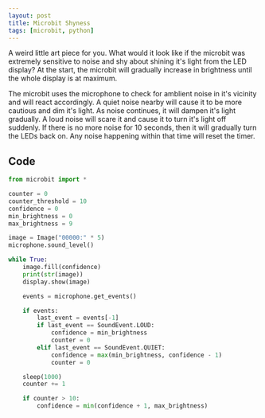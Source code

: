 ```yaml
---
layout: post
title: Microbit Shyness
tags: [microbit, python]
---
```


A weird little art piece for you. What would it look like if the microbit was extremely sensitive to 
noise and shy about shining it's light from the LED display? At the start, the microbit will gradually 
increase in brightness until the whole display is at maximum. 

The microbit uses the microphone to check for amblient noise in it's vicinity and will react accordingly. 
A quiet noise nearby will cause it to be more cautious and dim it's light. As noise continues, it will 
dampen it's light gradually. A loud noise will scare it and cause it to turn it's light off suddenly. If 
there is no more noise for 10 seconds, then it will gradually turn the LEDs back on. Any noise happening 
within that time will reset the timer. 

<canvas id="mb3" width="360" height="282" data-microbit="00000:00000:00000:00000:00000|00000:00000:00000:00000:00000|22222:22222:22222:22222:22222|66666:66666:66666:66666:66666|00000:00000:00000:00000:00000"></canvas>

## Code

```python
from microbit import *

counter = 0
counter_threshold = 10
confidence = 0
min_brightness = 0
max_brightness = 9

image = Image("00000:" * 5)
microphone.sound_level()

while True:
    image.fill(confidence)
    print(str(image))
    display.show(image)

    events = microphone.get_events()

    if events:
        last_event = events[-1]
        if last_event == SoundEvent.LOUD:
            confidence = min_brightness
            counter = 0
        elif last_event == SoundEvent.QUIET:
            confidence = max(min_brightness, confidence - 1)
            counter = 0

    sleep(1000)
    counter += 1

    if counter > 10:
        confidence = min(confidence + 1, max_brightness)
```


